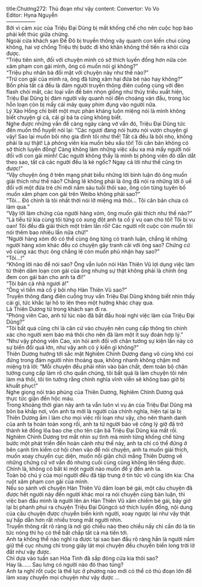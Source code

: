 title:Chương272: Thủ đoạn như vậy
content:
Convertor: Vo Vo<br>Editor: Hyna Nguyễn<br>—————–<br>Bởi vì cảm xúc của Triệu Đại Dũng bị mất khống chế cho nên cuộc họp báo phải kết thúc giữa chừng.<br>Ngoài cửa khách sạn Đế Đô bị truyền thông vây quanh con kiến chui cũng không, hai vợ chồng Triệu thị bước đi khó khăn không thể tiến ra khỏi cửa được.<br>“Triệu tiên sinh, đối với chuyện mình có sở thích luyến đồng hơn nữa còn xâm phạm con gái mình, ông có muốn nói gì không?”<br>“Triệu phu nhân bà đối mặt với chuyện này như thế nào?”<br>“Trừ con gái của mình ra, ông đã từng xâm hại đứa bé nào hay không?”<br>Bốn phía tất cả đều là đám người truyền thông điên cuồng cùng với đèn flash chói mắt, các loại vấn đề bén nhọn giống như thủy triều xuất hiện, Triệu Đại Dũng bị đám người vây quanh nói đến choáng ván đầu, trong lúc hỗn loạn còn bị mấy cái máy quay phim đụng vào người nữa.<br>Lý Xảo Hồng chỉ biết một mực phản kháng luôn miệng nói là mình không biết chuyện gì cả, cái gì bà ta cũng không biết.<br>Nghe được những vấn đề càng ngày càng vớ vẩn đó, Triệu Đại Dũng tức đến muốn thổ huyết nói lại: “Các ngươi đang nói hươu nói vượn chuyện gì vậy! Sao lại muốn bôi nhọ gia đình tôi như thế! Tất cả đều là bôi nhọ, không phải là sự thật! Là phóng viên kia muốn bêu xấu tôi! Tôi căn bản không có sở thích luyến đồng! Càng không làm những việc xấu xa mà mấy người nói đối với con gái mình! Các người không thấy là mình bị phóng viên đó dẫn dắt theo sao, tất cả các người đều là kẻ ngốc? Ngay cả lời như thế cũng tin được!”<br>“Vậy chuyện ông ở trên mạng phát biểu những lời bình luận đó ông muốn giải thích như thế nào? Chẳng lẽ không phải là ông đã nói ra những lời ô uế đối với một đứa trẻ chỉ mới năm sáu tuổi thôi sao, ông còn từng tuyên bố muốn xâm phạm con gái trên Weibo không phải sao?”<br>“Tôi… Đó chính là tôi nhất thời nói lỡ miệng mà thôi… Tôi căn bản chưa có làm qua.”<br>“Vậy lời làm chứng của người hàng xóm, ông muốn giải thích như thế nào?”<br>“Là tiểu tử kia cùng tôi từng có xung đột anh ta cố ý vu oan cho tôi! Tôi bị vu oan! Tôi đều đã giải thích một trăm lần rồi! Các người rốt cuộc còn muốn tôi nói thêm bao nhiêu lần nữa chứ!”<br>“Người hàng xóm đó có thể cùng ông từng có tranh luận, chẳng lẽ những người hàng xóm khác đều có chuyện gây tranh cãi với ông sao? Chứng cứ vô cùng xác thực ông chẳng lẽ còn muốn phủ nhận hay sao?”<br>“Tôi…!”<br>“Không lời nào để nói sao? Ông vẫn luôn nói Hàn Thiên Vũ lợi dụng việc làm từ thiện dâm loạn con gái của ông nhưng sự thật không phải là chính ông đem con gái bán cho anh ta đi!”<br>“Tôi bán cả nhà ngươi á!”<br>“Ông vì tiền mà cố ý bôi nhọ Hàn Thiên Vũ sao?”<br>Truyền thông đang điên cuồng truy vấn Triệu Đại Dũng không biết nhìn thấy cái gì, tức khắc lại hô to lên theo một hướng khác chạy qua.<br>Là Thiên Dương từ trong khách sạn đi ra.<br>“Phóng viên Cao, anh từ lúc nào đã bắt đầu hoài nghi việc làm của Triệu Đại Dũng?”<br>“Tôi bất quá cũng chỉ là căn cứ vào chuyện nên cung cấp thông tin chính xác cho người xem báo mà thôi cho nên đã làm một ít suy đoán hợp lý.”<br>“Như vậy phóng viên Cao, xin hỏi anh đối với chân tướng sự kiện lần này có sự biến đổi quá lớn, như vậy anh có ý kiến gì không?”<br>Thiên Dương hướng tới sắc mặt Nghiêm Chỉnh Dương đang vô cùng khó coi đứng trong đám người nhìn thoáng qua, không nhanh không chậm mở miệng trả lời: “Mỗi chuyện đều phải nhìn vào bản chất, đem toàn bộ chân tướng cung cấp làm rõ cho quần chúng, tôi bất quá là làm chuyện tôi nên làm mà thôi, tôi tin tưởng rằng chính nghĩa vĩnh viễn sẽ không bao giờ bị khuất phục!”<br>Nghe giọng nói trào phúng của Thiên Dương, Nghiêm Chỉnh Dương quả thực tức giận đến hộc máu.<br>Trong khoảng thời gian này anh ta vẫn luôn vì vụ án của Triệu Đại Dũng mà bôn ba khắp nơi, vốn anh ta mới là người của chính nghĩa, hiện tại lại bị Thiên Dương ầm ĩ làm cho mọi việc rối loạn như vậy, cho nên thanh danh của anh ta hoàn toàn xong rồi, anh ta từ người bảo vệ công lý giờ đã trở thành kẻ đồng lõa bao che cho tên cặn bã Triệu Đại Dũng kia mất rồi.<br>Nghiêm Chỉnh Dương trơ mắt nhìn sự tình mà mình từng khống chế từng bước một phát triển đến hoàn cảnh như thế này, anh ta chỉ có thể đứng ở bên cạnh tìm kiếm cơ hội chen vào để nói chuyện, anh ta muốn giải thích, muốn xoay chuyển cục diện, muốn nổi giận chửi mắng Thiên Dương về những chứng cứ vớ vẩn đó nhưng cuối cùng cũng không lên tiếng được.<br>Chính là, không có bất kì một người nào muốn để ý đến anh ta.<br>Toàn bộ chú ý của mọi người đều đã tập trung ở tin tức vô cùng lớn kia: Cha ruột xâm phạm con gái của mình.<br>Nếu so sánh với chuyện Hàn Thiên Vũ dâm loạn bé gái, một câu chuyện đã được hết người này đến người khác moi ra nói chuyện cùng bàn luận, thì việc ban đầu mình là người lên án Hàn Thiên Vũ xâm chiếm bé gái, bây giờ lại bị phanh phui ra chuyện Triệu Đại Dũngcó sở thích luyến đồng, nội dung của câu chuyện được chuyển biến kinh người, xoay ngược lại như vậy thật sự hấp dẫn hơn rất nhiều trong mắt người nhìn.<br>Truyền thông rất rõ ràng là nơi gió chiều nào theo chiều nấy chỉ cần đó là tin tức nóng thì họ có thể bất chấp tất cả mà tiến tới.<br>Anh ta không thể nào nghĩ ra được tại sao ban đầu rõ ràng hắn là người nắm giữ thế cục nhưng chỉ trong giây lát mọi chuyện đều chuyển biến long trời lở đất như vậy được.<br>Chỉ dựa vào tuần san Hỏa Tinh đã sắp đóng cửa kia thôi sao?<br>Hay là…… Sau lưng có người nào đó thao túng?<br>Anh ta nghĩ rốt cuộc là thế lực ở phương nào mới có thể có thủ đoạn lớn để làm xoay chuyển mọi chuyện như vậy được …